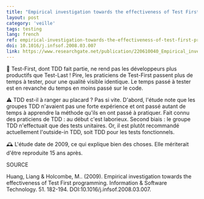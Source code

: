 ```yaml
---
title: "Empirical investigation towards the effectiveness of Test First programming"
layout: post
category: 'veille'
tags: testing
lang: french
ref: empirical-investigation-towards-the-effectiveness-of-test-first-programming
doi: 10.1016/j.infsof.2008.03.007
link: https://www.researchgate.net/publication/220610040_Empirical_investigation_towards_the_effectiveness_of_Test_First_programming
---
```


🐌 Test-First, dont TDD fait partie, ne rend pas les développeurs plus productifs que Test-Last ! Pire, les praticiens de Test-First passent plus de temps à tester, pour une qualité visible identique. Le temps passé à tester est en revanche du temps en moins passé sur le code.

⚠️ TDD est-il à ranger au placard ? Pas si vite. D'abord, l'étude note que les groupes TDD n'avaient pas une forte expérience et ont passé autant de temps à apprendre la méthode qu'ils en ont passé à pratiquer. Fait connu des praticiens de TDD : au début c'est laborieux. Second biais : le groupe TDD n'effectuait que des tests unitaires. Or, il est plutôt recommandé actuellement l'outside-in TDD, soit TDD pour les tests fonctionnels. 

🕰️ L'étude date de 2009, ce qui explique bien des choses. Elle mériterait d'être reproduite 15 ans après.

SOURCE

Huang, Liang & Holcombe, M.. (2009). Empirical investigation towards the effectiveness of Test First programming. Information & Software Technology. 51. 182-194. DOI:10.1016/j.infsof.2008.03.007. 